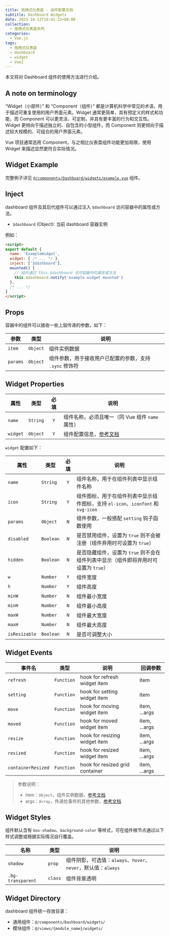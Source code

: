 ```yaml
---
title: 拖拽式仪表盘 - 组件配置文档
subtitle: Dashboard Widgets
date: 2023-10-12T19:41:23+08:00
collection:
  - 拖拽式仪表盘系列
categories: 
  - Vue.js
tags: 
  - 拖拽式仪表盘
  - dashboard
  - widget
  - Vue2
---
```


本文将对 Dashboard 组件的使用方法进行介绍。

<!--more-->

## A note on terminology

“Widget（小部件）” 和 “Component（组件）” 都是计算机科学中常见的术语，用于描述可重复使用的用户界面元素。Widget 通常更简单，具有预定义的样式和功能，而 Component 可以更灵活、可定制，并具有更丰富的行为和交互性。Widget 更倾向于描述独立的、自包含的小型组件，而 Component 则更倾向于描述较大规模的、可组合的用户界面元素。

Vue 项目通常选用 Component，与之相比仪表盘组件功能更加局限，使用 Widget 来描述显然更符合实际情况。

## Widget Example

完整例子详见 [`@/components/Dashboard/widgets/example.vue`][widget-example] 组件。

## Inject

dashboard 组件及其后代组件可以通过注入 `$dashboard` 访问容器中的属性或方法。

- `$dashboard` (Object): 当前 dashboard 容器实例

例如：

```html
<script>
export default {
  name: 'ExampleWidget',
  widget: { /* ... */ },
  inject: ['$dashboard'],
  mounted() {
    // 组件通过 this.$dashboard 访问容器中的属性或方法
    this.$dashboard.notify('example widget mounted')
  },
  /* ... */
}
</script>
```

## Props

容器中的组件可以接收一些上层传递的参数，如下：

| 参数         | 类型      | 说明                                                    |
| ------------ | --------- | ------------------------------------------------------- |
| `item`       | `Object`  | 组件实例数据                                            |
| `params`     | `Object`  | 组件参数，用于接收用户已配置的参数，支持 `.sync` 修饰符 |

## Widget Properties

| 属性     | 类型     | 必填 | 说明                                            |
| -------- | -------- | :--: | ----------------------------------------------- |
| `name`   | `String` | `Y`  | 组件名称，必须且唯一（同 Vue 组件 `name` 属性） |
| `widget` | `Object` | `Y`  | 组件配置信息，[参考文档][grid-item-properties]  |

`widget` 配置如下：

| 属性          | 类型      | 必填 | 说明                                                                                |
| ------------- | --------- | :--: | ----------------------------------------------------------------------------------- |
| `name`        | `String`  | `Y`  | 组件名称，用于在组件列表中显示组件名称                                              |
| `icon`        | `String`  | `Y`  | 组件图标，用于在组件列表中显示组件图标，支持 `el-icon`、`iconfont` 和 `svg-icon`    |
| `params`      | `Object`  | `N`  | 组件参数，一般搭配 `setting` 钩子函数使用                                           |
| `disabled`    | `Boolean` | `N`  | 是否禁用组件，设置为 `true` 则不会被注册（组件弃用时可设置为 `true`）               |
| `hidden`      | `Boolean` | `N`  | 是否隐藏组件，设置为 `true` 则不会在组件列表中显示（组件即将弃用时可设置为 `true`） |
| `w`           | `Number`  | `Y`  | 组件宽度                                                                            |
| `h`           | `Number`  | `Y`  | 组件高度                                                                            |
| `minW`        | `Number`  | `N`  | 组件最小宽度                                                                        |
| `minH`        | `Number`  | `N`  | 组件最小高度                                                                        |
| `maxW`        | `Number`  | `N`  | 组件最大宽度                                                                        |
| `maxH`        | `Number`  | `N`  | 组件最大高度                                                                        |
| `isResizable` | `Boolean` | `N`  | 是否可调整大小                                                                      |

## Widget Events

| 事件名             | 类型       | 说明                            | 回调参数      |
| ------------------ | ---------- | ------------------------------- | ------------- |
| `refresh`          | `Function` | hook for refresh widget item    | item          |
| `setting`          | `Function` | hook for setting widget item    | item          |
| `move`             | `Function` | hook for moving widget item     | item, ...args |
| `moved`            | `Function` | hook for moved widget item      | item, ...args |
| `resize`           | `Function` | hook for resizing widget item   | item, ...args |
| `resized`          | `Function` | hook for resized widget item    | item, ...args |
| `containerResized` | `Function` | hook for resized grid container | item, ...args |

> 参数说明：
>
> - item：`Object`，组件实例数据，[参考文档][grid-item-properties]
> - args：`Array`，传递给事件的其他参数，[参考文档][grid-item-events]

## Widget Styles

组件默认含有 `box-shadow`、`background-color` 等样式，可在组件根节点通过以下样式调整或根据实际情况自行覆盖。

| 名称              | 类型    | 说明                                                           |
| ----------------- | ------- | -------------------------------------------------------------- |
| `shadow`          | `prop`  | 组件阴影，可选值：`always`、`hover`、`never`，默认值：`always` |
| `.bg-transparent` | `class` | 组件背景透明                                                   |

## Widget Directory

dashboard 组件统一存放目录：

- 通用组件：`@/components/Dashboard/widgets/`
- 模块组件：`@/views/{module_name}/widgets/`

<!-- link reference definition -->
[widget-example]: <https://github.com/Lruihao/vue-el-demo/blob/main/src/components/Dashboard/widgets/example.vue>
[grid-item-properties]: <https://jbaysolutions.github.io/vue-grid-layout/zh/guide/properties.html#griditem>
[grid-item-events]: <https://jbaysolutions.github.io/vue-grid-layout/zh/guide/events.html#griditem>
